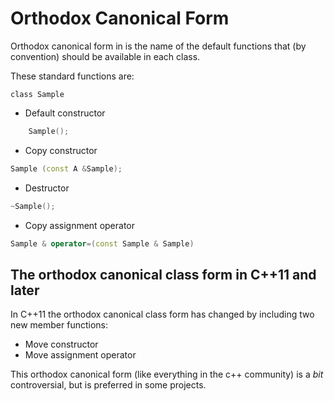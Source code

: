 # Orthodox Canonical Form

Orthodox canonical form in is the name of the default functions that
(by convention) should be available in each class.

These standard functions are:

`class Sample`

- Default constructor

```cpp
    Sample();
```

- Copy constructor

```cpp
Sample (const A &Sample);
```

- Destructor

```cpp
~Sample();
```

- Copy assignment operator

```cpp
Sample & operator=(const Sample & Sample)
```

## The orthodox canonical class form in C++11 and later

In C++11 the orthodox canonical class form has changed by including two new member functions:

- Move constructor
- Move assignment operator

This orthodox canonical form (like everything in the c++ community) is a *bit* controversial, but is preferred in some projects.
